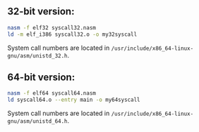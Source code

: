32-bit version:
---------------
```bash
nasm -f elf32 syscall32.nasm 
ld -m elf_i386 syscall32.o -o my32syscall
```

System call numbers are located in `/usr/include/x86_64-linux-gnu/asm/unistd_32.h`.

64-bit version:
---------------
```bash
nasm -f elf64 syscall64.nasm
ld syscall64.o --entry main -o my64syscall
```

System call numbers are located in `/usr/include/x86_64-linux-gnu/asm/unistd_64.h`.